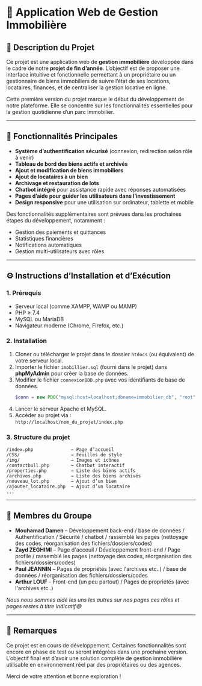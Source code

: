 
# 🏡 Application Web de Gestion Immobilière

## 📌 Description du Projet

Ce projet est une application web de **gestion immobilière** développée dans le cadre de notre **projet de fin d’année**. L’objectif est de proposer une interface intuitive et fonctionnelle permettant à un propriétaire ou un gestionnaire de biens immobiliers de suivre l’état de ses locations, locataires, finances, et de centraliser la gestion locative en ligne.

Cette première version du projet marque le début du développement de notre plateforme. Elle se concentre sur les fonctionnalités essentielles pour la gestion quotidienne d’un parc immobilier.

---

## 🚀 Fonctionnalités Principales

- **Système d’authentification sécurisé** (connexion, redirection selon rôle à venir)
- **Tableau de bord des biens actifs et archivés**
- **Ajout et modification de biens immobiliers**
- **Ajout de locataires à un bien**
- **Archivage et restauration de lots**
- **Chatbot intégré** pour assistance rapide avec réponses automatisées
- **Pages d’aide pour guider les utilisateurs dans l’investissement**
- **Design responsive** pour une utilisation sur ordinateur, tablette et mobile

Des fonctionnalités supplémentaires sont prévues dans les prochaines étapes du développement, notamment :
- Gestion des paiements et quittances
- Statistiques financières
- Notifications automatiques
- Gestion multi-utilisateurs avec rôles

---

## ⚙️ Instructions d’Installation et d’Exécution

### 1. Prérequis

- Serveur local (comme XAMPP, WAMP ou MAMP)
- PHP ≥ 7.4
- MySQL ou MariaDB
- Navigateur moderne (Chrome, Firefox, etc.)

### 2. Installation

1. Cloner ou télécharger le projet dans le dossier `htdocs` (ou équivalent) de votre serveur local.
2. Importer le fichier `imobillier.sql` (fourni dans le projet) dans **phpMyAdmin** pour créer la base de données.
3. Modifier le fichier `connexionBDD.php` avec vos identifiants de base de données.
   ```php
   $conn = new PDO("mysql:host=localhost;dbname=immobilier_db", "root", "");
   ```
4. Lancer le serveur Apache et MySQL.
5. Accéder au projet via :  
   `http://localhost/nom_du_projet/index.php`

### 3. Structure du projet

```
/index.php              → Page d’accueil
/CSS/                   → Feuilles de style
/img/                   → Images et icônes
/contactbull.php        → Chatbot interactif
/properties.php         → Liste des biens actifs
/archives.php           → Liste des biens archivés
/nouveau_lot.php        → Ajout d’un bien
/ajouter_locataire.php  → Ajout d’un locataire
...
```

---

## 👥 Membres du Groupe

- **Mouhamad Damen** – Développement back-end / base de données / Authentification / Sécurité / chatbot / rassemblé les pages (nettoyage des codes, réorganisation des fichiers/dossiers/codes)
- **Zayd ZEGHIMI** – Page d'acceuil / Développement front-end / Page profile / rassemblé les pages (nettoyage des codes, réorganisation des fichiers/dossiers/codes)
- **Paul JEANNIN** – Pages de propriétés (avec l'archives etc..) / base de données / réorganisation des fichiers/dossiers/codes
- **Arthur LOUF** – Front-end (un peu partout) / Pages de propriétés (avec l'archives etc..)

*Nous nous sommes aidé les uns les autres sur nos pages ces rôles et pages restes à titre indicatif😄*

---

## 📝 Remarques

Ce projet est en cours de développement. Certaines fonctionnalités sont encore en phase de test ou seront intégrées dans une prochaine version. L’objectif final est d’avoir une solution complète de gestion immobilière utilisable en environnement réel par des propriétaires ou des agences.

Merci de votre attention et bonne exploration !
